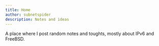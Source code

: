 ```yaml
---
title: Home
author: subnetspider
description: Notes and ideas
---
```


A place where I post random notes and toughts, mostly about IPv6 and FreeBSD.
